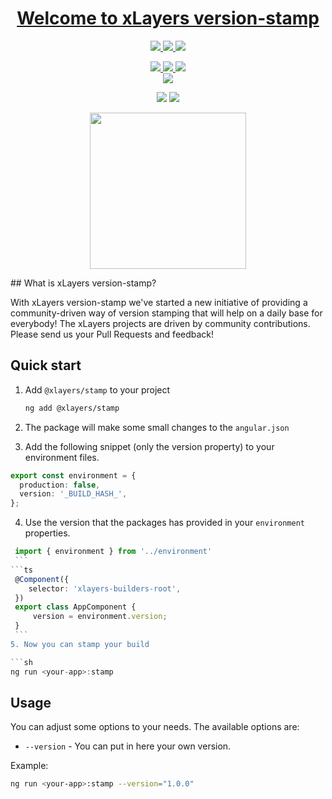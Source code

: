 <h1 align="center">
  <a href="https://xlayers.app">Welcome to xLayers version-stamp</a>
</h1>

<p align="center" >
  
 <a href="https://xlayers.app">
    <img src="https://img.shields.io/website-up-down-ff69b4-ff69b4/http/shields.io.svg?label=xlayers.app"/>
  </a>

 <a href="https://xlayers.dev">
    <img src="https://img.shields.io/website-up-down-ff69b4-ff69b4/http/shields.io.svg?label=xlayers.dev"/>
  </a>
 
   <a href="https://xlayers.design">
    <img src="https://img.shields.io/website-up-down-ff69b4-ff69b4/http/shields.io.svg?label=xlayers.design"/>
  </a>
</p>

<p align="center" >
  
  <a href="https://twitter.com/xlayers_">
    <img src="https://img.shields.io/badge/say-thanks-ff69b4.svg"/>
  </a>
  
  <a href="https://angular.io">
    <img src="https://img.shields.io/badge/Made%20with-Angular-E13137.svg"/>
  </a>
  
  <a href="https://github.com/xlayers/version-stamp/issues">
    <img src="http://isitmaintained.com/badge/resolution/xlayers/xlayers.svg"/>
  </a>
  
  <br/>
  <a href="https://github.com/xlayers/version-stamp/actions">
    <img src="https://github.com/xlayers/version-stamp/workflows/mainworkflow/badge.svg" />
  </a>
  
</p>

<p align="center" >

  <img src="https://img.shields.io/github/license/xlayers/xlayers.svg"/>
  
 <a href="https://github.com/xlayers/version-stamp">
    <img src="https://img.shields.io/github/contributors/xlayers/version-stamp.svg"/>
  </a>

</p>

<p align="center">
   <img width="250" src="https://github.com/xlayers/version-stamp/raw/main/assets/xlayers_stamp.png?raw=true"/>
</p>
## What is xLayers version-stamp?

With xLayers version-stamp we've started a new initiative of providing a community-driven way of version stamping that will help on a daily base for everybody!
The xLayers projects are driven by community contributions. Please send us your Pull Requests and feedback!

## Quick start

1. Add `@xlayers/stamp` to your project

   ```sh
   ng add @xlayers/stamp
   ```

2. The package will make some small changes to the `angular.json`

3. Add the following snippet (only the version property) to your environment files.

```ts
export const environment = {
  production: false,
  version: '_BUILD_HASH_',
};
```

4. Use the version that the packages has provided in your `environment` properties.

````ts
 import { environment } from '../environment'
 ```
```ts
 @Component({
    selector: 'xlayers-builders-root',
 })
 export class AppComponent {
     version = environment.version;
 }
 ```
5. Now you can stamp your build

```sh
ng run <your-app>:stamp
````

## Usage

You can adjust some options to your needs.
The available options are:

- `--version` - You can put in here your own version.

Example:

```sh
ng run <your-app>:stamp --version="1.0.0"
```
